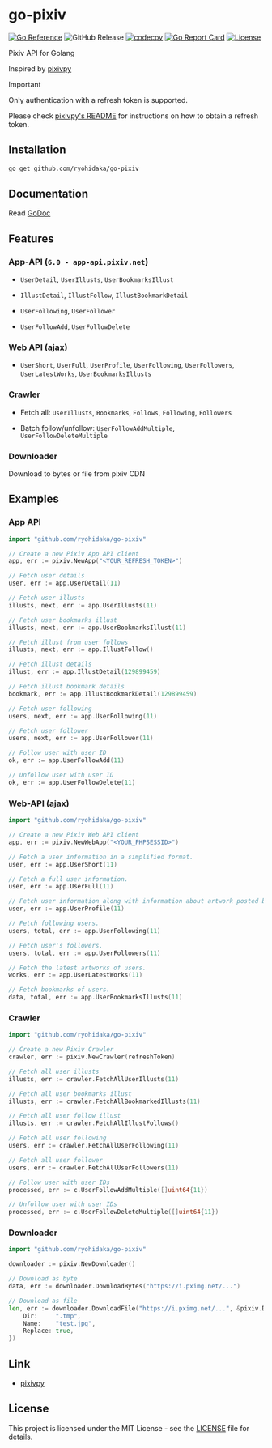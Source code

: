 # go-pixiv

[![Go Reference](https://pkg.go.dev/badge/github.com/ryohidaka/go-pixiv.svg)](https://pkg.go.dev/github.com/ryohidaka/go-pixiv)
![GitHub Release](https://img.shields.io/github/v/release/ryohidaka/go-pixiv)
[![codecov](https://codecov.io/gh/ryohidaka/go-pixiv/graph/badge.svg?token=Q7U8FMv9bn)](https://codecov.io/gh/ryohidaka/go-pixiv)
[![Go Report Card](https://goreportcard.com/badge/github.com/ryohidaka/go-pixiv)](https://goreportcard.com/report/github.com/ryohidaka/go-pixiv)
[![License](https://img.shields.io/badge/license-MIT-blue.svg)](https://opensource.org/licenses/MIT)

Pixiv API for Golang

Inspired by [pixivpy](https://github.com/upbit/pixivpy/tree/master)

> [!IMPORTANT]
> Only authentication with a refresh token is supported.
>
> Please check [pixivpy's README](https://github.com/upbit/pixivpy/tree/master) for instructions on how to obtain a refresh token.

## Installation

```bash
go get github.com/ryohidaka/go-pixiv
```

## Documentation

Read [GoDoc](https://pkg.go.dev/github.com/ryohidaka/go-pixiv)

## Features

### App-API (`6.0 - app-api.pixiv.net`)

- `UserDetail`, `UserIllusts`, `UserBookmarksIllust`

- `IllustDetail`, `IllustFollow`, `IllustBookmarkDetail`

- `UserFollowing`, `UserFollower`

- `UserFollowAdd`, `UserFollowDelete`

### Web API (ajax)

- `UserShort`, `UserFull`, `UserProfile`, `UserFollowing`, `UserFollowers`, `UserLatestWorks`, `UserBookmarksIllusts`

### Crawler

- Fetch all: `UserIllusts`, `Bookmarks`, `Follows`, `Following`, `Followers`

- Batch follow/unfollow: `UserFollowAddMultiple`, `UserFollowDeleteMultiple`

### Downloader

Download to bytes or file from pixiv CDN

## Examples

### App API

```go
import "github.com/ryohidaka/go-pixiv"

// Create a new Pixiv App API client
app, err := pixiv.NewApp("<YOUR_REFRESH_TOKEN>")

// Fetch user details
user, err := app.UserDetail(11)

// Fetch user illusts
illusts, next, err := app.UserIllusts(11)

// Fetch user bookmarks illust
illusts, next, err := app.UserBookmarksIllust(11)

// Fetch illust from user follows
illusts, next, err := app.IllustFollow()

// Fetch illust details
illust, err := app.IllustDetail(129899459)

// Fetch illust bookmark details
bookmark, err := app.IllustBookmarkDetail(129899459)

// Fetch user following
users, next, err := app.UserFollowing(11)

// Fetch user follower
users, next, err := app.UserFollower(11)

// Follow user with user ID
ok, err := app.UserFollowAdd(11)

// Unfollow user with user ID
ok, err := app.UserFollowDelete(11)
```

### Web-API (ajax)

```go
import "github.com/ryohidaka/go-pixiv"

// Create a new Pixiv Web API client
app, err := pixiv.NewWebApp("<YOUR_PHPSESSID>")

// Fetch a user information in a simplified format.
user, err := app.UserShort(11)

// Fetch a full user information.
user, err := app.UserFull(11)

// Fetch user information along with information about artwork posted by the user.
user, err := app.UserProfile(11)

// Fetch following users.
users, total, err := app.UserFollowing(11)

// Fetch user's followers.
users, total, err := app.UserFollowers(11)

// Fetch the latest artworks of users.
works, err := app.UserLatestWorks(11)

// Fetch bookmarks of users.
data, total, err := app.UserBookmarksIllusts(11)
```

### Crawler

```go
import "github.com/ryohidaka/go-pixiv"

// Create a new Pixiv Crawler
crawler, err := pixiv.NewCrawler(refreshToken)

// Fetch all user illusts
illusts, err := crawler.FetchAllUserIllusts(11)

// Fetch all user bookmarks illust
illusts, err := crawler.FetchAllBookmarkedIllusts(11)

// Fetch all user follow illust
illusts, err := crawler.FetchAllIllustFollows()

// Fetch all user following
users, err := crawler.FetchAllUserFollowing(11)

// Fetch all user follower
users, err := crawler.FetchAllUserFollowers(11)

// Follow user with user IDs
processed, err := c.UserFollowAddMultiple([]uint64{11})

// Unfollow user with user IDs
processed, err := c.UserFollowDeleteMultiple([]uint64{11})
```

### Downloader

```go
import "github.com/ryohidaka/go-pixiv"

downloader := pixiv.NewDownloader()

// Download as byte
data, err := downloader.DownloadBytes("https://i.pximg.net/...")

// Download as file
len, err := downloader.DownloadFile("https://i.pximg.net/...", &pixiv.DownloadFileOptions{
    Dir:     ".tmp",
    Name:    "test.jpg",
    Replace: true,
})
```

## Link

- [pixivpy](https://github.com/upbit/pixivpy/tree/master)

## License

This project is licensed under the MIT License - see the [LICENSE](LICENSE) file for details.
